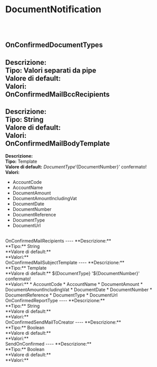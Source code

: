 # DocumentNotification

<br><br> 

OnConfirmedDocumentTypes 
----
**Descrizione:** <br>
**Tipo:** Valori separati da pipe<br>
**Valore di default:** <br>
**Valori:**
<br>
OnConfirmedMailBccRecipients 
----
**Descrizione:** <br>
**Tipo:** String<br>
**Valore di default:** <br>
**Valori:**
<br>
OnConfirmedMailBodyTemplate 
----
**Descrizione:** <br>
**Tipo:** Template<br>
**Valore di default:** ${DocumentType} '${DocumentNumber}' confermato!<br>
**Valori:**
* AccountCode
* AccountName
* DocumentAmount
* DocumentAmountIncludingVat
* DocumentDate
* DocumentNumber
* DocumentReference
* DocumentType
* DocumentUrl
<br>
OnConfirmedMailRecipients 
----
**Descrizione:** <br>
**Tipo:** String<br>
**Valore di default:** <br>
**Valori:**
<br>
OnConfirmedMailSubjectTemplate 
----
**Descrizione:** <br>
**Tipo:** Template<br>
**Valore di default:** ${DocumentType} '${DocumentNumber}' confermato!<br>
**Valori:**
* AccountCode
* AccountName
* DocumentAmount
* DocumentAmountIncludingVat
* DocumentDate
* DocumentNumber
* DocumentReference
* DocumentType
* DocumentUrl
<br>
OnConfirmedReportType 
----
**Descrizione:** <br>
**Tipo:** String<br>
**Valore di default:** <br>
**Valori:**
<br>
OnConfirmedSendMailToCreator 
----
**Descrizione:** <br>
**Tipo:** Boolean<br>
**Valore di default:** <br>
**Valori:**
<br>
SendOnConfirmed 
----
**Descrizione:** <br>
**Tipo:** Boolean<br>
**Valore di default:** <br>
**Valori:**
<br>


